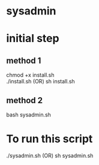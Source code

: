 # sysadmin

initial step
============

method 1             
--------                       
chmod +x install.sh      
./install.sh
    (OR)
sh install.sh

method 2
--------
bash sysadmin.sh


To run this script
==================
./sysadmin.sh
    (OR)
sh sysadmin.sh
